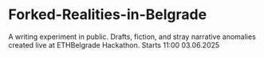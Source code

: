 # Forked-Realities-in-Belgrade
A writing experiment in public. Drafts, fiction, and stray narrative anomalies created live at ETHBelgrade Hackathon.
Starts 11:00 03.06.2025
